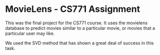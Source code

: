 MovieLens - CS771 Assignment
============================

This was the final project for the CS771 course. It uses the movielens database to predict movies similar to a particular movie, or movies that a particular user may like.

We used the SVD method that has shown a great deal of success in this task.
